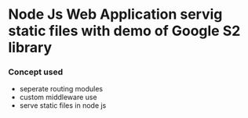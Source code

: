 # Node Js Web Application servig static files with demo of Google S2 library

### Concept used

- seperate routing modules
- custom middleware use
- serve static files in node js